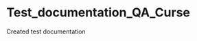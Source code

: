 # Test_documentation_QA_Curse
Created test documentation 
<a href="https://docs.google.com/spreadsheets/d/1ajRT9jzh4kHHzAPEHk9573PnzRLEsuA11znRMxKxnsQ/edit?usp=sharing"> </a> 
